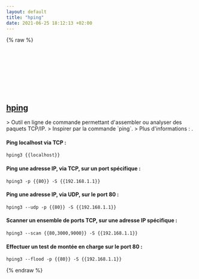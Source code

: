 ```yaml
---
layout: default
title: "hping"
date: 2021-06-25 18:12:13 +02:00
---
```

{% raw %}
<h2 id="hping">
  <a href="/fr/common/hping.html">hping</a> <a href="#hping"><svg class="icon">
    <use href="/assets/images/unicode_sprite.svg#link" />
  </svg></a>
</h2>
> Outil en ligne de commande permettant d'assembler ou analyser des paquets TCP/IP.
> Inspirer par la commande `ping`.
> Plus d'informations : <http://www.hping.org>.

#### Ping localhost via TCP :
```shell
hping3 {{localhost}}
```
#### Ping une adresse IP, via TCP, sur un port spécifique :
```shell
hping3 -p {{80}} -S {{192.168.1.1}}
```
#### Ping une adresse IP, via UDP, sur le port 80 :
```shell
hping3 --udp -p {{80}} -S {{192.168.1.1}}
```
#### Scanner un ensemble de ports TCP, sur une adresse IP spécifique :
```shell
hping3 --scan {{80,3000,9000}} -S {{192.168.1.1}}
```
#### Effectuer un test de montée en charge sur le port 80 :
```shell
hping3 --flood -p {{80}} -S {{192.168.1.1}}
```
{% endraw %}